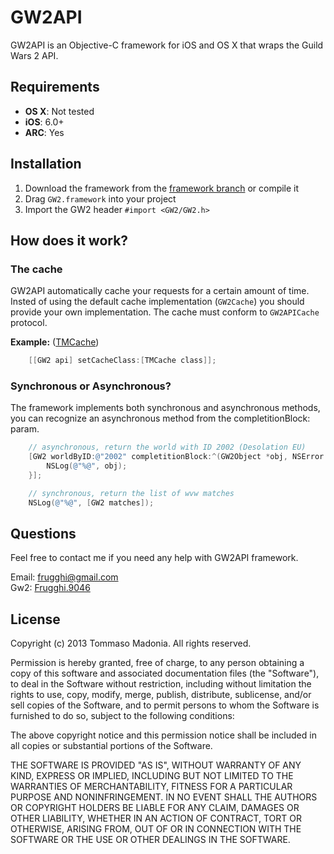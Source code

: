 # GW2API

GW2API is an Objective-C framework for iOS and OS X that wraps the Guild Wars 2 API.

## Requirements

- **OS X**: Not tested
- **iOS**: 6.0+
- **ARC**: Yes

## Installation

1. Download the framework from the [framework branch](https://github.com/Frugghi/GW2API/tree/framework) or compile it
2. Drag `GW2.framework` into your project
3. Import the GW2 header `#import <GW2/GW2.h>`

## How does it work?

### The cache

GW2API automatically cache your requests for a certain amount of time. Insted of using the default cache implementation (`GW2Cache`)
you should provide your own implementation. The cache must conform to `GW2APICache` protocol.

**Example:** ([TMCache](https://github.com/tumblr/TMCache))
```objective-c
    [[GW2 api] setCacheClass:[TMCache class]];
```

### Synchronous or Asynchronous?

The framework implements both synchronous and asynchronous methods, you can recognize an asynchronous method from the completitionBlock: param.

```objective-c
    // asynchronous, return the world with ID 2002 (Desolation EU)
    [GW2 worldByID:@"2002" completitionBlock:^(GW2Object *obj, NSError *error) {
        NSLog(@"%@", obj);
    }];

    // synchronous, return the list of wvw matches
    NSLog(@"%@", [GW2 matches]);
```

## Questions

Feel free to contact me if you need any help with GW2API framework.

Email: frugghi@gmail.com<br />Gw2: [Frugghi.9046](https://forum-en.guildwars2.com/members/frugghi-9046)

## License

Copyright (c) 2013 Tommaso Madonia. All rights reserved.

Permission is hereby granted, free of charge, to any person obtaining a copy of this software and associated documentation files (the "Software"), to deal
in the Software without restriction, including without limitation the rights to use, copy, modify, merge, publish, distribute, sublicense, and/or sell
copies of the Software, and to permit persons to whom the Software is furnished to do so, subject to the following conditions:

The above copyright notice and this permission notice shall be included in all copies or substantial portions of the Software.

THE SOFTWARE IS PROVIDED "AS IS", WITHOUT WARRANTY OF ANY KIND, EXPRESS OR IMPLIED, INCLUDING BUT NOT LIMITED TO THE WARRANTIES OF MERCHANTABILITY,
FITNESS FOR A PARTICULAR PURPOSE AND NONINFRINGEMENT. IN NO EVENT SHALL THE AUTHORS OR COPYRIGHT HOLDERS BE LIABLE FOR ANY CLAIM, DAMAGES OR OTHER
LIABILITY, WHETHER IN AN ACTION OF CONTRACT, TORT OR OTHERWISE, ARISING FROM, OUT OF OR IN CONNECTION WITH THE SOFTWARE OR THE USE OR OTHER DEALINGS IN
THE SOFTWARE.

